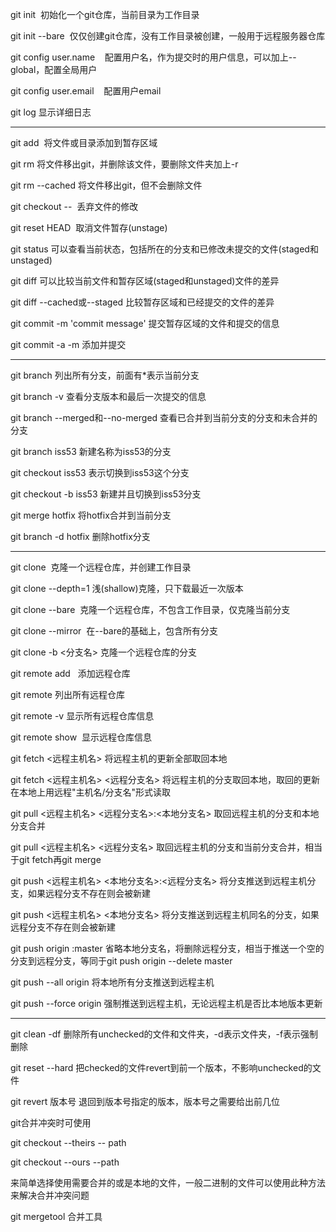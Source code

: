 git init  初始化一个git仓库，当前目录为工作目录

git init --bare  仅仅创建git仓库，没有工作目录被创建，一般用于远程服务器仓库

git config user.name    配置用户名，作为提交时的用户信息，可以加上--global，配置全局用户

git config user.email    配置用户email

git log 显示详细日志

---

git add  将文件或目录添加到暂存区域

git rm 将文件移出git，并删除该文件，要删除文件夹加上-r

git rm --cached 将文件移出git，但不会删除文件

git checkout --  丢弃文件的修改

git reset HEAD  取消文件暂存(unstage)

git status 可以查看当前状态，包括所在的分支和已修改未提交的文件(staged和unstaged)

git diff 可以比较当前文件和暂存区域(staged和unstaged)文件的差异

git diff --cached或--staged 比较暂存区域和已经提交的文件的差异

git commit -m 'commit message' 提交暂存区域的文件和提交的信息

git commit -a -m 添加并提交

---

git branch 列出所有分支，前面有\*表示当前分支

git branch -v 查看分支版本和最后一次提交的信息

git branch --merged和--no-merged 查看已合并到当前分支的分支和未合并的分支

git branch iss53 新建名称为iss53的分支

git checkout iss53 表示切换到iss53这个分支

git checkout -b iss53 新建并且切换到iss53分支

git merge hotfix 将hotfix合并到当前分支

git branch -d hotfix 删除hotfix分支

---

git clone  克隆一个远程仓库，并创建工作目录

git clone --depth=1 浅(shallow)克隆，只下载最近一次版本

git clone --bare  克隆一个远程仓库，不包含工作目录，仅克隆当前分支

git clone --mirror  在--bare的基础上，包含所有分支

git clone -b &lt;分支名&gt; 克隆一个远程仓库的分支

git remote add   添加远程仓库

git remote 列出所有远程仓库

git remote -v 显示所有远程仓库信息

git remote show  显示远程仓库信息

git fetch &lt;远程主机名&gt; 将远程主机的更新全部取回本地

git fetch &lt;远程主机名&gt; &lt;远程分支名&gt; 将远程主机的分支取回本地，取回的更新在本地上用远程"主机名/分支名"形式读取

git pull &lt;远程主机名&gt; &lt;远程分支名&gt;:&lt;本地分支名&gt; 取回远程主机的分支和本地分支合并

git pull &lt;远程主机名&gt; &lt;远程分支名&gt; 取回远程主机的分支和当前分支合并，相当于git fetch再git merge

git push &lt;远程主机名&gt; &lt;本地分支名&gt;:&lt;远程分支名&gt; 将分支推送到远程主机分支，如果远程分支不存在则会被新建

git push &lt;远程主机名&gt; &lt;本地分支名&gt; 将分支推送到远程主机同名的分支，如果远程分支不存在则会被新建

git push origin :master 省略本地分支名，将删除远程分支，相当于推送一个空的分支到远程分支，等同于git push origin --delete master

git push --all origin 将本地所有分支推送到远程主机

git push --force origin 强制推送到远程主机，无论远程主机是否比本地版本更新

---

git clean -df 删除所有unchecked的文件和文件夹，-d表示文件夹，-f表示强制删除

git reset --hard 把checked的文件revert到前一个版本，不影响unchecked的文件

git revert 版本号 退回到版本号指定的版本，版本号之需要给出前几位

git合并冲突时可使用

git checkout --theirs -- path

git checkout --ours --path

来简单选择使用需要合并的或是本地的文件，一般二进制的文件可以使用此种方法来解决合并冲突问题

git mergetool 合并工具


